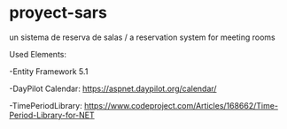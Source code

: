 # proyect-sars
un sistema de reserva de salas / a reservation system for meeting rooms

Used Elements:

-Entity Framework 5.1

-DayPilot Calendar: https://aspnet.daypilot.org/calendar/

-TimePeriodLibrary: https://www.codeproject.com/Articles/168662/Time-Period-Library-for-NET
